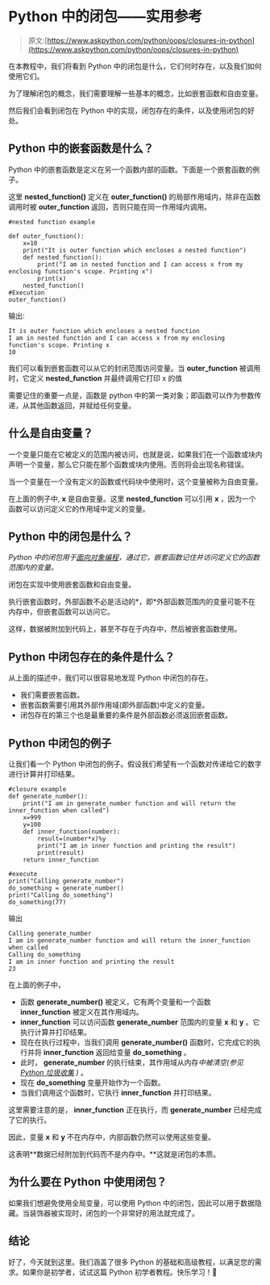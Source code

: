 # Python 中的闭包——实用参考

> 原文:[https://www.askpython.com/python/oops/closures-in-python](https://www.askpython.com/python/oops/closures-in-python)

在本教程中，我们将看到 Python 中的闭包是什么，它们何时存在，以及我们如何使用它们。

为了理解闭包的概念，我们需要理解一些基本的概念，比如嵌套函数和自由变量。

然后我们会看到闭包在 Python 中的实现，闭包存在的条件，以及使用闭包的好处。

## Python 中的嵌套函数是什么？

Python 中的嵌套函数是定义在另一个函数内部的函数。下面是一个嵌套函数的例子。

这里 **nested_function()** 定义在 **outer_function()** 的局部作用域内，除非在函数调用时被 **outer_function** 返回，否则只能在同一作用域内调用。

```
#nested function example

def outer_function():
    x=10
    print("It is outer function which encloses a nested function")
    def nested_function():
        print("I am in nested function and I can access x from my enclosing function's scope. Printing x")
        print(x)
    nested_function()
#Execution
outer_function() 

```

输出:

```
It is outer function which encloses a nested function
I am in nested function and I can access x from my enclosing function's scope. Printing x
10

```

我们可以看到嵌套函数可以从它的封闭范围访问变量。当 **outer_function** 被调用时，它定义 **nested_function** 并最终调用它打印 x 的值

需要记住的重要一点是，函数是 python 中的第一类对象；即函数可以作为参数传递，从其他函数返回，并赋给任何变量。

## 什么是自由变量？

一个变量只能在它被定义的范围内被访问，也就是说，如果我们在一个函数或块内声明一个变量，那么它只能在那个函数或块内使用。否则将会出现名称错误。

当一个变量在一个没有定义的函数或代码块中使用时，这个变量被称为自由变量。

在上面的例子中, **x** 是自由变量。这里 **nested_function** 可以引用 **x** ，因为一个函数可以访问定义它的作用域中定义的变量。

## Python 中的闭包是什么？

*Python 中的闭包用于[面向对象编程](https://www.askpython.com/python/oops/object-oriented-programming-python)，通过它，嵌套函数记住并访问定义它的函数范围内的变量。*

闭包在实现中使用嵌套函数和自由变量。

执行嵌套函数时，外部函数不必是活动的*，即*外部函数范围内的变量可能不在内存中，但嵌套函数可以访问它。

这样，数据被附加到代码上，甚至不存在于内存中，然后被嵌套函数使用。

## Python 中闭包存在的条件是什么？

从上面的描述中，我们可以很容易地发现 Python 中闭包的存在。

*   我们需要嵌套函数。
*   嵌套函数需要引用其外部作用域(即外部函数)中定义的变量。
*   闭包存在的第三个也是最重要的条件是外部函数必须返回嵌套函数。

## Python 中闭包的例子

让我们看一个 Python 中闭包的例子。假设我们希望有一个函数对传递给它的数字进行计算并打印结果。

```
#closure example
def generate_number():
    print("I am in generate_number function and will return the inner_function when called")
    x=999
    y=100
    def inner_function(number):
        result=(number*x)%y
        print("I am in inner function and printing the result")
        print(result)
    return inner_function

#execute
print("Calling generate_number")
do_something = generate_number()
print("Calling do_something")
do_something(77)

```

输出

```
Calling generate_number
I am in generate_number function and will return the inner_function when called
Calling do_something
I am in inner function and printing the result
23

```

在上面的例子中，

*   函数 **generate_number()** 被定义，它有两个变量和一个函数 **inner_function** 被定义在其作用域内。
*   **inner_function** 可以访问函数 **generate_number** 范围内的变量 **x** 和 **y** 。它执行计算并打印结果。
*   现在在执行过程中，当我们调用 **generate_number()** 函数时，它完成它的执行并将 **inner_function** 返回给变量 **do_something** 。
*   此时， **generate_number** 的执行结束，其作用域从内存*中被清空(参见 [Python 垃圾收集](https://www.askpython.com/python-modules/garbage-collection-in-python) )* 。
*   现在 **do_something** 变量开始作为一个函数。
*   当我们调用这个函数时，它执行 **inner_function** 并打印结果。

这里需要注意的是， **inner_function** 正在执行，而 **generate_number** 已经完成了它的执行。

因此，变量 **x** 和 **y** 不在内存中，内部函数仍然可以使用这些变量。

这表明**数据已经附加到代码而不是内存中。**这就是闭包的本质。

## 为什么要在 Python 中使用闭包？

如果我们想避免使用全局变量，可以使用 Python 中的闭包，因此可以用于数据隐藏。当装饰器被实现时，闭包的一个非常好的用法就完成了。

## 结论

好了，今天就到这里。我们涵盖了很多 Python 的基础和高级教程，以满足您的需求。如果你是初学者，试试这篇 Python 初学者教程。快乐学习！🙂